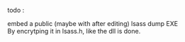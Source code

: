 todo : 

embed a public (maybe with after editing) lsass dump EXE  
By encrytping it in lsass.h, like the dll is done.  